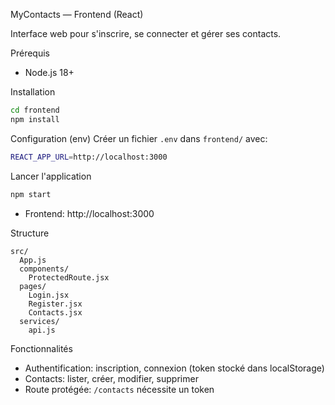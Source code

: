 MyContacts — Frontend (React)

Interface web pour s'inscrire, se connecter et gérer ses contacts.

Prérequis

- Node.js 18+

Installation

```bash
cd frontend
npm install
```

Configuration (env)
Créer un fichier `.env` dans `frontend/` avec:

```bash
REACT_APP_URL=http://localhost:3000
```

Lancer l'application

```bash
npm start
```

- Frontend: http://localhost:3000

Structure

```
src/
  App.js
  components/
    ProtectedRoute.jsx
  pages/
    Login.jsx
    Register.jsx
    Contacts.jsx
  services/
    api.js
```

Fonctionnalités

- Authentification: inscription, connexion (token stocké dans localStorage)
- Contacts: lister, créer, modifier, supprimer
- Route protégée: `/contacts` nécessite un token
